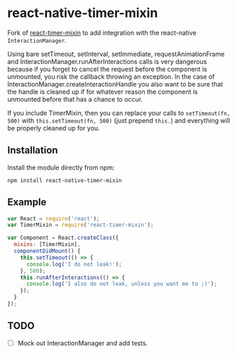 # react-native-timer-mixin

Fork of
[react-timer-mixin](https://github.com/reactjs/react-timer-mixin) to add
integration with the react-native `InteractionManager`.

Using bare setTimeout, setInterval, setImmediate, requestAnimationFrame
and InteractionManager.runAfterInteractions calls is very dangerous
because if you forget to cancel the request before the component is
unmounted, you risk the callback throwing an exception. In the case of
InteractionManager.createInteractionHandle you also want to be sure that
the handle is cleaned up if for whatever reason the component is
unmounted before that has a chance to occur.

If you include TimerMixin, then you can replace your calls to
`setTimeout(fn, 500)` with `this.setTimeout(fn, 500)` (just prepend
`this.`) and everything will be properly cleaned up for you.

## Installation

Install the module directly from npm:

```
npm install react-native-timer-mixin
```

## Example

```js
var React = require('react');
var TimerMixin = require('react-timer-mixin');

var Component = React.createClass({
  mixins: [TimerMixin],
  componentDidMount() {
    this.setTimeout(() => {
      console.log('I do not leak!');
    }, 500);
    this.runAfterInteractions(() => {
      console.log('I also do not leak, unless you want me to ;)');
    });
  }
});
```

## TODO

- [ ] Mock out InteractionManager and add tests.
